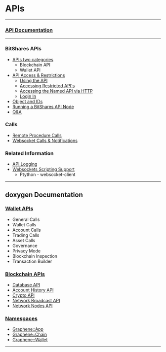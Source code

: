 # APIs

***

### [API Documentation](https://bitshares.org/doxygen/index.html)

***

### BitShares APIs
- [APIs two categories](/source/apis/apis-about.md#apis-categories)
   - Blockchain API
   - Wallet API
- [API Access & Restrictions](/source/apis/api_restrictions.md#api-access-and-restrictions)
   - [Using the API](/source/apis/api_restrictions.md#using-the-api)
   - [Accessing Restricted API's ](/source/apis/api_restrictions.md#accessing-restricted-apis)
   - [Accessing the Named API via HTTP](/source/apis/api_restrictions.md#accessing-the-named-api-via-http)
   - [Login In](/source/apis/api_restrictions.md#login-in)
- [Object and IDs](/source/apis/object_ids.md#objects-and-ids)   
- [Running a BitShares API Node](/source/apis/running-api-node.md#running-a-bitshares-api-node)   
- [Q&A](/source/tutorials/QA.md#apis)
   
### Calls   
- [Remote Procedure Calls](/source/apis/rpc.md#remote-procedure-calls)
- [Websocket Calls & Notifications](/source/apis/websocket_calls_notifications.md#websocket-calls-notifications)

### Related Information

- [API Logging](/source/apis/api_support.md#api-logging)
- [Websockets Scripting Support](/source/apis/websocket_scripting_support.md#websockets-scripting-support)
  - Ptython - websocket-client

***
## doxygen Documentation

### [Wallet APIs](https://bitshares.org/doxygen/classgraphene_1_1wallet_1_1wallet__api.html)
- General Calls
- Wallet Calls
- Account Calls
- Trading Calls
- Asset Calls
- Governance
- Privacy Mode
- Blockchain Inspection
- Transaction Builder
      
### [Blockchain APIs](https://bitshares.org/doxygen/namespacegraphene_1_1app.html)
- [Database API](https://bitshares.org/doxygen/classgraphene_1_1app_1_1database__api.html)
- [Account History API](https://bitshares.org/doxygen/classgraphene_1_1app_1_1history__api.html)
- [Crypto API](https://bitshares.org/doxygen/classgraphene_1_1app_1_1crypto__api.html)
- [Network Broadcast API](https://bitshares.org/doxygen/classgraphene_1_1app_1_1network__node__api.html)
- [Network Nodes API   ](https://bitshares.org/doxygen/classgraphene_1_1app_1_1network__broadcast__api.html)
      
### [Namespaces](https://bitshares.org/doxygen/namespacegraphene.html) 
- [Graphene::App](https://bitshares.org/doxygen/namespacegraphene_1_1app.html)
- [Graphene::Chain](https://bitshares.org/doxygen/namespacegraphene_1_1chain.html)
- [Graphene::Wallet](https://bitshares.org/doxygen/namespacegraphene_1_1wallet.html)

***
